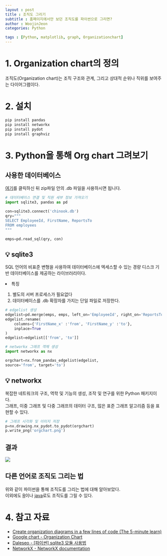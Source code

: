 ```yaml
---
layout : post
title : 조직도 그리기
subtitle : 홈페이지에서만 보던 조직도를 파이썬으로 그리면?
author : WoojinJeon
categories: Python

tags : [Python, matplotlib, graph, Organizationchart]
---
```


# 1. Organization chart의 정의

조직도(Organization chart)는 조직 구조와 관계, 그리고 상대적 순위나 직위를 보여주는 다이어그램이다.<br/>

# 2. 설치

```python
pip install pandas
pip install networkx
pip install pydot
pip install graphviz
```

# 3. Python을 통해 Org chart 그려보기

## 사용한 데이터베이스
<a href="https://www.sqlitetutorial.net/wp-content/uploads/2018/03/chinook.zip" target="_blank" rel="noopener noreferrer">여기</a>를 클릭하신 뒤 zip파일 안의 .db 파일을 사용하시면 됩니다.<br/>

```python
# 데이터베이스 연결 및 직원 세부 정보 가져오기
import sqlite3, pandas as pd

con=sqlite3.connect('chinook.db')
qry="""
SELECT EmployeeId, FirstName, ReportsTo
FROM employees
"""

emps=pd.read_sql(qry, con)
```

## 💡 sqlite3
SQL 언어의 비표준 변형을 사용하여 데이터베이스에 엑세스할 수 있는 경량 디스크 기반 데이터베이스를 제공하는 라이브러리이다.<br/>
<li>특징</li>
<ol>
    <li>별도의 서버 프로세스가 필요없다</li>
    <li>데이터베이스를 .db 확장자를 가지는 단일 파일로 저장한다.</li>
</ol>

```python
# edgelist 생성
edgelist=pd.merge(emps, emps, left_on='EmployeeId', right_on='ReportsTo')
edgelist.rename(
    columns={'FirstName_x' :'from', 'FirstName_y' :'to'},
    inplace=True
)
edgelist=edgelist[['from', 'to']]
```

```python
# networkx 그래프 객체 생성
import networkx as nx

orgchart=nx.from_pandas_edgelist(edgelist, 
source='from', target='to')
```

## 💡 networkx
복잡한 네트워크의 구조, 역학 및 기능의 생성, 조작 및 연구를 위한 Python 패키지이다.<br/>
그래프, 이중 그래프 및 다중 그래프의 데이터 구조, 많은 표준 그래프 알고리즘 등을 표현할 수 있다.<br/>

```python
# 그래프 시각화 및 이미지 저장
p=nx.drawing.nx_pydot.to_pydot(orgchart)
p.write_png('orgchart.png')
```

## 결과
<img src="https://github.com/WoojinJeonkr/WoojinJeonkr.github.io/blob/main/assets/images/post_image/orgchart.png?raw=true"><br/>

## 다른 언어로 조직도 그리는 법
위와 같이 파이썬을 통해 조직도를 그리는 법에 대해 알아보았다.<br/>
이외에도 <a href="https://towardsdatascience.com/create-organization-diagrams-in-a-few-lines-of-code-the-5-minute-learn-dcca81dac3a2" target="_blank" rel="noopener noreferrer">R</a>이나 <a href="https://developers.google.com/chart/interactive/docs/gallery/orgchart" target="_blank" rel="noopener noreferrer">java</a>로도 조직도를 그릴 수 있다.<br/>

# 4. 참고 자료
- [Create organization diagrams in a few lines of code (The 5-minute learn)](https://towardsdatascience.com/create-organization-diagrams-in-a-few-lines-of-code-the-5-minute-learn-dcca81dac3a2)
- [Google chart - Organization Chart](https://developers.google.com/chart/interactive/docs/gallery/orgchart)
- [Daleseo - [파이썬] sqlite3 모듈 사용법](https://www.daleseo.com/python-sqlite3/)
- [NetworkX - NetworkX documentation](https://networkx.org/)